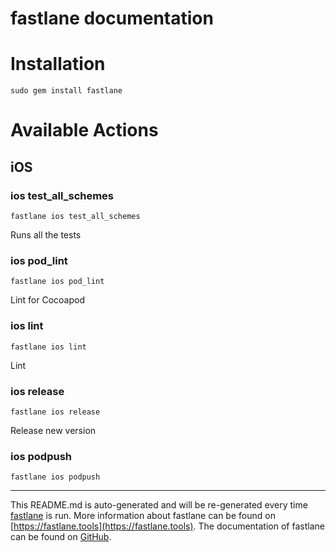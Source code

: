 fastlane documentation
================
# Installation
```
sudo gem install fastlane
```
# Available Actions
## iOS
### ios test_all_schemes
```
fastlane ios test_all_schemes
```
Runs all the tests
### ios pod_lint
```
fastlane ios pod_lint
```
Lint for Cocoapod
### ios lint
```
fastlane ios lint
```
Lint
### ios release
```
fastlane ios release
```
Release new version
### ios podpush
```
fastlane ios podpush
```


----

This README.md is auto-generated and will be re-generated every time [fastlane](https://fastlane.tools) is run.
More information about fastlane can be found on [https://fastlane.tools](https://fastlane.tools).
The documentation of fastlane can be found on [GitHub](https://github.com/fastlane/fastlane/tree/master/fastlane).